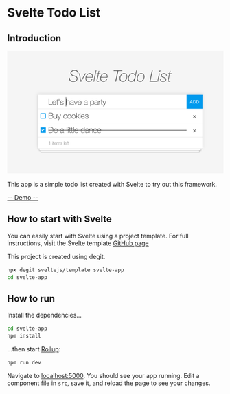 # Svelte Todo List

## Introduction

![screenshot Svelte Todo List](./svelte-todo-list.png)

This app is a simple todo list created with Svelte to try out this framework.

[-- Demo --](https://svelte-todo-list.stevenchoo.now.sh/)

## How to start with Svelte

You can easily start with Svelte using a project template.
For full instructions, visit the Svelte template [GitHub page](https://github.com/sveltejs/template)

This project is created using degit.

```bash
npx degit sveltejs/template svelte-app
cd svelte-app
```

## How to run

Install the dependencies...

```bash
cd svelte-app
npm install
```

...then start [Rollup](https://rollupjs.org):

```bash
npm run dev
```

Navigate to [localhost:5000](http://localhost:5000). You should see your app running. Edit a component file in `src`, save it, and reload the page to see your changes.
